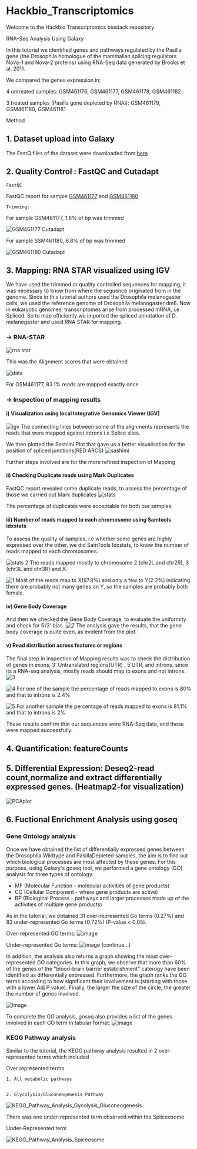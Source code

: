 # Hackbio_Transcriptomics
Welcome to the Hackbio Transcriptomics biostack repository



RNA-Seq Analysis Using Galaxy

In this tutorial we identified genes and pathways regulated by the Pasilla gene (the Drosophila homologue of the mammalian splicing regulators Nova-1 and Nova-2 proteins) using RNA-Seq data generated by Brooks et al. 2011.

We compared the genes expression in; 

4 untreated samples: GSM461176, GSM461177, GSM461178, GSM461182

3 treated samples (Pasilla gene depleted by RNAi): GSM461179, GSM461180, GSM461181



Method

## 1. Dataset upload into Galaxy

The FastQ files of the dataset were downloaded from [here](https://zenodo.org/record/4541751)

## 2. Quality Control : FastQC and Cutadapt
    FastQC
 FastQC report for sample [GSM461177](https://github.com/S-m-Baffoe/Hackbio_Transcriptomics/blob/main/GSM461177.pdf) and [GSM461180](https://github.com/S-m-Baffoe/Hackbio_Transcriptomics/blob/main/GSM461180.pdf)  

    Trimming:
For sample GSM461177, 1.8% of bp was trimmed

![GSM461177 Cutadapt](https://user-images.githubusercontent.com/68198076/139517060-eb13c924-e5e0-41f9-ab14-1e73d7340971.PNG)

For sample SSM461180, 6.8% of bp was trimmed

![GSM461180 Cutadapt](https://user-images.githubusercontent.com/68198076/139517153-6a2b55ee-1f36-453b-ad77-bee832eb07aa.PNG)

## 3. Mapping: RNA STAR visualized using IGV
We have used the trimmed or quality controlled sequences for mapping, it was necessary to know from where the sequence originated from in the genome. Since in this tutorial authors used the Drosophila melanogaster cells, we used the reference genome of Drosophila melanogaster dm6.
Now in eukaryotic genomes, transcriptomes arise from processed mRNA, i.e Spliced. So to map efficiently we imported the spliced annotation of D. melanogaster and used RNA STAR for mapping.
### -> RNA-STAR
![rna star](https://user-images.githubusercontent.com/92271396/139474763-e48f8ee4-3fd6-40f0-a329-35fe22497401.png)

This was the Alignment scores that were obtained

![data](https://user-images.githubusercontent.com/92271396/139475289-78246e72-f581-4fb4-9424-0fbc3ba647e7.png)

For GSM461177, 83.1% reads are mapped exactly once

### -> Inspection of mapping results
#### i) Visualization using local Integrative Genomics Viewer (IGV) 
![igv](https://user-images.githubusercontent.com/92271396/139480360-d11dfd0b-b8dd-4678-9189-7705781f92e4.png)
 The connecting lines between some of the alignments represents the reads that were mapped against introns i.e Splice sites.
 
 We then plotted the Sashimi Plot that gave us a better visualisation for the position of spliced junctions(RED ARCS)
 ![sashimi](https://user-images.githubusercontent.com/92271396/139480485-46d55743-d7ab-4fe6-bda8-b91b5f87cc22.png)
 
 Further steps involved are for the more refined inspection of Mapping

#### ii) Checking Duplicate reads using Mark Duplicates
FastQC report revealed some duplicate reads, to assess the percentage of those we carried out Mark duplicates
![stats](https://user-images.githubusercontent.com/92271396/139480851-f5efdf78-e1e0-4d18-a038-693f6a042c93.png)

The percentage of duplicates were acceptable for both our samples.

#### iii) Number of reads mapped to each chromosome using Samtools idxstats
To assess the quality of samples, i.e whether some genes are highly expressed over the other, we did SamTools Idxstats, to know the number of reads mapped to each chromosomes.

![stats 2](https://user-images.githubusercontent.com/92271396/139481202-98c5d912-6d9f-4384-998e-119c1d29ded3.jpg)
The reads mapped mostly to chromosome 2 (chr2L and chr2R), 3 (chr3L and chr3R) and X.

![1](https://user-images.githubusercontent.com/92271396/139481270-fe861e02-2748-4ced-b3eb-40b84ecffc3b.png)
Most of the reads map to X(97.8%) and only a few to Y(2.2%) indicating there are probably not many genes on Y, so the samples are probably both female.

#### iv) Gene Body Coverage
And then we checked the Gene Body Coverage, to evaluate the uniformity and check for 5’/3’ bias.
![2](https://user-images.githubusercontent.com/92271396/139481521-89a61c93-6c9c-4ffe-8c17-f564ca528e5a.png)
The analysis gave the results, that the gene body coverage is quite even, as evident from the plot.

#### v) Read distribution across features or regions
The final step in inspection of Mapping results was to check the distribution of genes in exons, 3’ Untranslated regions(UTR) , 5’UTR, and introns, since its a RNA-seq analysis, mostly reads should map to exons and not introns.
![3](https://user-images.githubusercontent.com/92271396/139481801-349b10b8-88ca-414a-b396-4fc15a1b25c7.jpg)

![4](https://user-images.githubusercontent.com/92271396/139481845-0f4c9a1d-d050-4ca4-8608-026169eb70d6.png)
For one of the sample the percentage of reads mapped to exons is 80% and that to introns is 2.4%

![5](https://user-images.githubusercontent.com/92271396/139481894-5ac47b5e-4885-4037-bd11-b4675855fb29.png)
For another sample the percentage of reads mapped to exons is 81.1% and that to introns is 2%

These results confirm that our sequences were RNA-Seq data, and those were mapped successfully.

## 4. Quantification: featureCounts
## 5. Differential Expression: Deseq2-read count,normalize and extract differentially expressed genes. (Heatmap2-for visualization)
![PCAplot](https://user-images.githubusercontent.com/92435273/139514601-d2da908a-26e4-49bc-ad05-8a31c36ed699.png)

## 6. Fuctional Enrichment Analysis using goseq

### Gene Ontology analysis
    
Once we have obtained the list of differentially expressed genes between the Drosophila Wildtype and PasillaDepleted samples, the aim is to find out which biological      processes are most affected by these genes. For this purpose, using Galaxy's goseq tool, we performed a gene ontology (GO) analysis for three types of ontology: 
- MF (Molecular Function - molecular activities of gene products)
- CC (Cellular Component - where gene products are active)
- BP (Biological Process - pathways and larger processes made up of the activities of multiple gene products)
    
As in the tutorial, we obtained 31 over-represented Go terms (0.27%) and 83 under-represented Go terms (0.72%) (P-value < 0.05).

Over-represented GO terms:
![image](https://user-images.githubusercontent.com/92274646/139449957-a00378fd-9b84-4910-b2e2-5fa7cc57b76a.png)

Under-represented Go terms:
![image](https://user-images.githubusercontent.com/92274646/139451652-1d8d6aaf-8dab-478c-a05b-b736f2a4604e.png)
(continue...)

In addition, the analysis also returns a graph showing the most over-represented GO categories. In this graph, we observe that more than 60% of the genes of the "blood-brain barrier establishment" caterogy have been identified as differentially expressed. Furthermore, the graph ranks the GO terms according to how significant their involvement is (starting with those with a lower Adj P value). Finally, the larger the size of the circle, the greater the number of genes involved. 

![image](https://user-images.githubusercontent.com/92274646/139452867-5333a357-a0cf-4eef-bb52-864314580dc4.png)

To complete the GO analysis, goseq also provides a list of the genes involved in each GO term in tabular format:
![image](https://user-images.githubusercontent.com/92274646/139453243-4017b1ae-f5f7-43d0-816a-bbcef0bd2d3c.png)

### KEGG Pathway analysis

Similar to the tutorial, the KEGG pathway analysis resulted in 2 over-represented terms which included 

 Over represented terms
 
    1. All metabolic pathways 
    
    
    2. Glycolysis/Gluconeogenesis Pathway
    
   ![KEGG_Pathway_Analysis_Gycolysis_Gluconeogenesis](https://user-images.githubusercontent.com/68198076/139478827-e8538cc8-9fa3-4fa5-a69b-5e59dcd9aa13.png)
    
    




There was one under-represented term observed within the Spliceosome

Under-Represented term

![KEGG_Pathway_Analysis_Spiceosome](https://user-images.githubusercontent.com/68198076/139516559-b6217ddd-d7a8-4fe8-858b-d754edaa6965.png)


